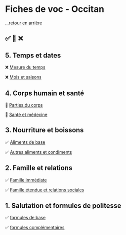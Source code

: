 # Fiches de voc - Occitan

[...retour en arrière](../../README.md)

:white_check_mark: :large_orange_diamond: :x:
---




## 5. Temps et dates

:x: [Mesure du temps](./fiches/5/1.md)

:x: [Mois et saisons](./fiches/5/2.md)

## 4. Corps humain et santé

:large_orange_diamond: [Parties du corps](./fiches/4/1.md)

:large_orange_diamond: [Santé et médecine](./fiches/4/2.md)

## 3. Nourriture et boissons

:white_check_mark: [Aliments de base](./fiches/3/1.md)

:white_check_mark: [Autres aliments et condiments](./fiches/3/2.md)

## 2. Famille et relations

:white_check_mark: [Famille immédiate](./fiches/2/1.md)

:white_check_mark: [Famille étendue et relations sociales](./fiches/2/2.md)

## 1. Salutation et formules de politesse

:white_check_mark: [formules de base](./fiches/1/1.md)

:white_check_mark: [formules complémentaires](./fiches/1/2.md) 







